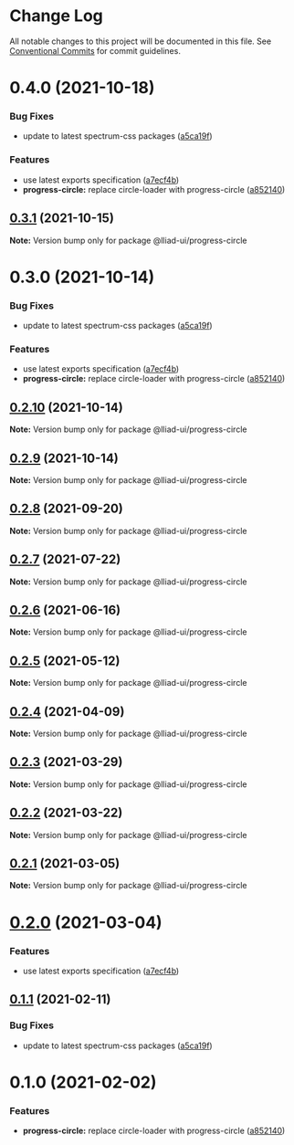 # Change Log

All notable changes to this project will be documented in this file.
See [Conventional Commits](https://conventionalcommits.org) for commit guidelines.

# 0.4.0 (2021-10-18)


### Bug Fixes

* update to latest spectrum-css packages ([a5ca19f](https://github.com/gaoding-inc/Iliad-ui/commit/a5ca19f67d5b3f0951667c4441d4d977bf1e0937))


### Features

* use latest exports specification ([a7ecf4b](https://github.com/gaoding-inc/Iliad-ui/commit/a7ecf4b6da7996f36a8a89f62cc2384709497008))
* **progress-circle:** replace circle-loader with progress-circle ([a852140](https://github.com/gaoding-inc/Iliad-ui/commit/a852140797f978078d71aceac58f61f744e5a651))





## [0.3.1](https://github.com/adobe/spectrum-web-components/compare/@lliad-ui/progress-circle@0.3.0...@lliad-ui/progress-circle@0.3.1) (2021-10-15)

**Note:** Version bump only for package @lliad-ui/progress-circle

# 0.3.0 (2021-10-14)

### Bug Fixes

-   update to latest spectrum-css packages ([a5ca19f](https://github.com/adobe/spectrum-web-components/commit/a5ca19f67d5b3f0951667c4441d4d977bf1e0937))

### Features

-   use latest exports specification ([a7ecf4b](https://github.com/adobe/spectrum-web-components/commit/a7ecf4b6da7996f36a8a89f62cc2384709497008))
-   **progress-circle:** replace circle-loader with progress-circle ([a852140](https://github.com/adobe/spectrum-web-components/commit/a852140797f978078d71aceac58f61f744e5a651))

## [0.2.10](https://github.com/adobe/spectrum-web-components/compare/@lliad-ui/progress-circle@0.2.8...@lliad-ui/progress-circle@0.2.10) (2021-10-14)

**Note:** Version bump only for package @lliad-ui/progress-circle

## [0.2.9](https://github.com/adobe/spectrum-web-components/compare/@lliad-ui/progress-circle@0.2.8...@lliad-ui/progress-circle@0.2.9) (2021-10-14)

**Note:** Version bump only for package @lliad-ui/progress-circle

## [0.2.8](https://github.com/adobe/spectrum-web-components/compare/@lliad-ui/progress-circle@0.2.7...@lliad-ui/progress-circle@0.2.8) (2021-09-20)

**Note:** Version bump only for package @lliad-ui/progress-circle

## [0.2.7](https://github.com/adobe/spectrum-web-components/compare/@lliad-ui/progress-circle@0.2.6...@lliad-ui/progress-circle@0.2.7) (2021-07-22)

**Note:** Version bump only for package @lliad-ui/progress-circle

## [0.2.6](https://github.com/adobe/spectrum-web-components/compare/@lliad-ui/progress-circle@0.2.5...@lliad-ui/progress-circle@0.2.6) (2021-06-16)

**Note:** Version bump only for package @lliad-ui/progress-circle

## [0.2.5](https://github.com/adobe/spectrum-web-components/compare/@lliad-ui/progress-circle@0.2.4...@lliad-ui/progress-circle@0.2.5) (2021-05-12)

**Note:** Version bump only for package @lliad-ui/progress-circle

## [0.2.4](https://github.com/adobe/spectrum-web-components/compare/@lliad-ui/progress-circle@0.2.3...@lliad-ui/progress-circle@0.2.4) (2021-04-09)

**Note:** Version bump only for package @lliad-ui/progress-circle

## [0.2.3](https://github.com/adobe/spectrum-web-components/compare/@lliad-ui/progress-circle@0.2.2...@lliad-ui/progress-circle@0.2.3) (2021-03-29)

**Note:** Version bump only for package @lliad-ui/progress-circle

## [0.2.2](https://github.com/adobe/spectrum-web-components/compare/@lliad-ui/progress-circle@0.2.1...@lliad-ui/progress-circle@0.2.2) (2021-03-22)

**Note:** Version bump only for package @lliad-ui/progress-circle

## [0.2.1](https://github.com/adobe/spectrum-web-components/compare/@lliad-ui/progress-circle@0.2.0...@lliad-ui/progress-circle@0.2.1) (2021-03-05)

**Note:** Version bump only for package @lliad-ui/progress-circle

# [0.2.0](https://github.com/adobe/spectrum-web-components/compare/@lliad-ui/progress-circle@0.1.1...@lliad-ui/progress-circle@0.2.0) (2021-03-04)

### Features

-   use latest exports specification ([a7ecf4b](https://github.com/adobe/spectrum-web-components/commit/a7ecf4b6da7996f36a8a89f62cc2384709497008))

## [0.1.1](https://github.com/adobe/spectrum-web-components/compare/@lliad-ui/progress-circle@0.1.0...@lliad-ui/progress-circle@0.1.1) (2021-02-11)

### Bug Fixes

-   update to latest spectrum-css packages ([a5ca19f](https://github.com/adobe/spectrum-web-components/commit/a5ca19f67d5b3f0951667c4441d4d977bf1e0937))

# 0.1.0 (2021-02-02)

### Features

-   **progress-circle:** replace circle-loader with progress-circle ([a852140](https://github.com/adobe/spectrum-web-components/commit/a852140797f978078d71aceac58f61f744e5a651))
